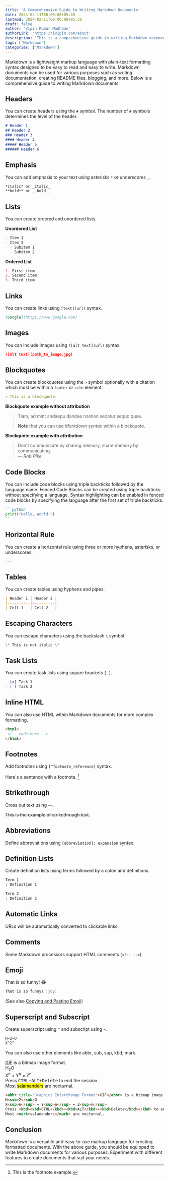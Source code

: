 ```yaml
---
title: 'A Comprehensive Guide to Writing Markdown Documents'
date: 2024-02-11T00:00:00+05:30
lastmod: 2024-02-11T00:00:00+05:30
draft: false
author: 'Vipin Kumar Madhaan'
authorLink: 'https://ivipin.com/about'
description: 'This is a comprehensive guide to writing Markdown documents.'
tags: ['Markdown']
categories: ['Markdown']
---
```


Markdown is a lightweight markup language with plain-text formatting syntax designed to be easy to read and easy to write. Markdown documents can be used for various purposes such as writing documentation, creating README files, blogging, and more. Below is a comprehensive guide to writing Markdown documents:

## Headers
You can create headers using the `#` symbol. The number of `#` symbols determines the level of the header.

```markdown
# Header 1
## Header 2
### Header 3
#### Header 4
##### Header 5
###### Header 6
```

## Emphasis
You can add emphasis to your text using asterisks `*` or underscores `_`.

```markdown
*italic* or _italic_
**bold** or __bold__
```

## Lists
You can create ordered and unordered lists.

**Unordered List**
```markdown
- Item 1
- Item 2
  - Subitem 1
  - Subitem 2
```

**Ordered List**
```markdown
1. First item
2. Second item
3. Third item
```

## Links
You can create links using `[text](url)` syntax.

```markdown
[Google](https://www.google.com)
```

## Images
You can include images using `![alt text](url)` syntax.

```markdown
![Alt text](path_to_image.jpg)
```

## Blockquotes
You can create blockquotes using the `>` symbol optionally with a citation which must be within a `footer` or `cite` element.

```markdown
> This is a blockquote.
```

**Blockquote example without attribution**

> Tiam, ad mint andaepu dandae nostion secatur sequo quae.
> 
> **Note** that you can use *Markdown syntax* within a blockquote.

**Blockquote example with attribution**

> Don't communicate by sharing memory, share memory by communicating.<br>
> — <cite>Rob Pike</cite>


## Code Blocks
You can include code blocks using triple backticks followed by the language name. Fenced Code Blocks can be created using triple backticks without specifying a language. Syntax highlighting can be enabled in fenced code blocks by specifying the language after the first set of triple backticks.

```markdown
```python
print("Hello, World!")
``
```

## Horizontal Rule
You can create a horizontal rule using three or more hyphens, asterisks, or underscores.

```markdown
---
```

## Tables
You can create tables using hyphens and pipes.

```markdown
| Header 1 | Header 2 |
|----------|----------|
| Cell 1   | Cell 2   |
```

## Escaping Characters
You can escape characters using the backslash `\` symbol.

```markdown
\* This is not italic \*
```

## Task Lists
You can create task lists using square brackets `[ ]`.

```markdown
- [x] Task 1
- [ ] Task 2
```

## Inline HTML
You can also use HTML within Markdown documents for more complex formatting.

```markdown
<html>
 <!-- code here -->
</html>
```

## Footnotes
Add footnotes using `[^footnote_reference]` syntax.

Here's a sentence with a footnote. [^Footnode]
[^Footnode]: This is the footnote example.


## Strikethrough
Cross out text using `~~`.

~~This is the example of strikethrough text.~~

## Abbreviations
Define abbreviations using `[abbreviation]: expansion` syntax.

## Definition Lists
Create definition lists using terms followed by a colon and definitions.

```markdown
Term 1
: Definition 1

Term 2
: Definition 2
```

## Automatic Links
URLs will be automatically converted to clickable links.

## Comments
Some Markdown processors support HTML comments (`<!-- -->`).

## Emoji

That is so funny! :joy:

```markdown
That is so funny! :joy:
```

(See also [Copying and Pasting Emoji](https://www.markdownguide.org/extended-syntax/#copying-and-pasting-emoji))

## Superscript and Subscript
Create superscript using `^` and subscript using `~`.

```markdown
H~2~O
X^2^
```

You can also use other elements like abbr, sub, sup, kbd, mark.

<abbr title="Graphics Interchange Format">GIF</abbr> is a bitmap image format.</br>
H<sub>2</sub>O</br>
X<sup>n</sup> + Y<sup>n</sup> = Z<sup>n</sup></br>
Press <kbd><kbd>CTRL</kbd>+<kbd>ALT</kbd>+<kbd>Delete</kbd></kbd> to end the session.</br>
Most <mark>salamanders</mark> are nocturnal.

```markdown
<abbr title="Graphics Interchange Format">GIF</abbr> is a bitmap image format.
H<sub>2</sub>O
X<sup>n</sup> + Y<sup>n</sup> = Z<sup>n</sup>
Press <kbd><kbd>CTRL</kbd>+<kbd>ALT</kbd>+<kbd>Delete</kbd></kbd> to end the session.
Most <mark>salamanders</mark> are nocturnal.
```
## Conclusion
Markdown is a versatile and easy-to-use markup language for creating formatted documents. With the above guide, you should be equipped to write Markdown documents for various purposes. Experiment with different features to create documents that suit your needs.